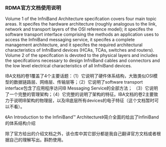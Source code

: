 ### **RDMA官方文档使用说明**

Volume 1 of the InfniBand Architecture specifcation covers four main topic areas. It specifes the hardware architecture (roughly analogous to the link, network and 
transport layers of the OSI reference model); it specifes the software transport interface comprising the methods an application uses to access the
InfniBand messaging service, it specifes a complete management architecture, and it specifes the required architectural characteristics of InfniBand devices
(HCAs, TCAs, switches and routers). Volume 2 of the specifcation is devoted to the physical layers and includes the specifcations necessary to design
InfniBand cables and connectors and the low level electrical characteristics of all InfniBand devices.

IBA文档的卷1覆盖了4个主要话题：（1）它说明了硬件体系结构，大致类似OSI模型的数据链路层、网络层、传输层等；（2）它说明了software transport interface包含了应用程序访问IB Messaging Service的全部方法；
（3）它说明了一个完整的管理架构；（4）它完整的说明了架构的特征。IBA文档的卷2主要致力于说明IB架构的物理层，以及IB底层所有devices的电子特征（这个文档暂时可以不看）。

《An Introduction to the InfiniBand™ Architecture》简介全面的给出了InfiniBand的体系结构介绍

除了官方给出的介绍文档之外，该仓库中其它部分都是我自己翻译官方文档或者根据自己的理解写出。斟酌使用。
